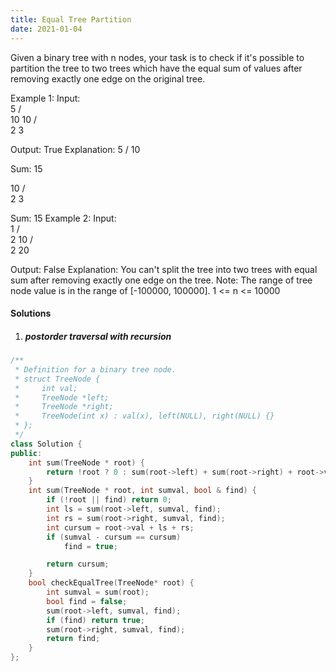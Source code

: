 ```yaml
---
title: Equal Tree Partition
date: 2021-01-04
---
```

Given a binary tree with n nodes, your task is to check if it's possible to partition the tree to two trees which have the equal sum of values after removing exactly one edge on the original tree.

Example 1:
Input:     
    5
   / \
  10 10
    /  \
   2   3

Output: True
Explanation: 
    5
   / 
  10
      
Sum: 15

   10
  /  \
 2    3

Sum: 15
Example 2:
Input:     
    1
   / \
  2  10
    /  \
   2   20

Output: False
Explanation: You can't split the tree into two trees with equal sum after removing exactly one edge on the tree.
Note:
The range of tree node value is in the range of [-100000, 100000].
1 <= n <= 10000

#### Solutions

1. ##### postorder traversal with recursion

```cpp
/**
 * Definition for a binary tree node.
 * struct TreeNode {
 *     int val;
 *     TreeNode *left;
 *     TreeNode *right;
 *     TreeNode(int x) : val(x), left(NULL), right(NULL) {}
 * };
 */
class Solution {
public:
    int sum(TreeNode * root) {
        return !root ? 0 : sum(root->left) + sum(root->right) + root->val;
    }
    int sum(TreeNode * root, int sumval, bool & find) {
        if (!root || find) return 0;
        int ls = sum(root->left, sumval, find);
        int rs = sum(root->right, sumval, find);
        int cursum = root->val + ls + rs;
        if (sumval - cursum == cursum)
            find = true;

        return cursum;
    }
    bool checkEqualTree(TreeNode* root) {
        int sumval = sum(root);
        bool find = false;
        sum(root->left, sumval, find);
        if (find) return true;
        sum(root->right, sumval, find);
        return find;
    }
};
```